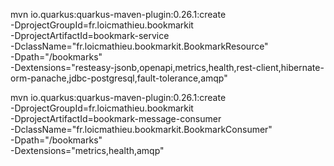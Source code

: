 mvn io.quarkus:quarkus-maven-plugin:0.26.1:create \
    -DprojectGroupId=fr.loicmathieu.bookmarkit \
    -DprojectArtifactId=bookmark-service \
    -DclassName="fr.loicmathieu.bookmarkit.BookmarkResource" \
    -Dpath="/bookmarks" \
    -Dextensions="resteasy-jsonb,openapi,metrics,health,rest-client,hibernate-orm-panache,jdbc-postgresql,fault-tolerance,amqp"

mvn io.quarkus:quarkus-maven-plugin:0.26.1:create \
    -DprojectGroupId=fr.loicmathieu.bookmarkit \
    -DprojectArtifactId=bookmark-message-consumer \
    -DclassName="fr.loicmathieu.bookmarkit.BookmarkConsumer" \
    -Dpath="/bookmarks" \
    -Dextensions="metrics,health,amqp"
    